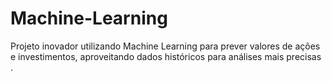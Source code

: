# Machine-Learning
Projeto inovador utilizando Machine Learning para prever valores de ações e investimentos, aproveitando dados históricos para análises mais precisas .
